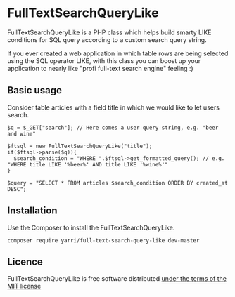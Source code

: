 FullTextSearchQueryLike
=======================

FullTextSearchQueryLike is a PHP class which helps build smarty LIKE conditions for SQL query according to a custom search query string.

If you ever created a web application in which table rows are being selected using the SQL operator LIKE,
with this class you can boost up your application to nearly like "profi full-text search engine" feeling :)

Basic usage
-----------

Consider table articles with a field title in which we would like to let users search.

    $q = $_GET["search"]; // Here comes a user query string, e.g. "beer and wine"

    $ftsql = new FullTextSearchQueryLike("title");
    if($ftsql->parse($q)){
      $search_condition = "WHERE ".$ftsql->get_formatted_query(); // e.g. "WHERE title LIKE '%beer%' AND title LIKE '%wine%'"
    }

    $query = "SELECT * FROM articles $search_condition ORDER BY created_at DESC";

Installation
------------

Use the Composer to install the FullTextSearchQueryLike.

    composer require yarri/full-text-search-query-like dev-master

Licence
-------

FullTextSearchQueryLike is free software distributed [under the terms of the MIT license](http://www.opensource.org/licenses/mit-license)
